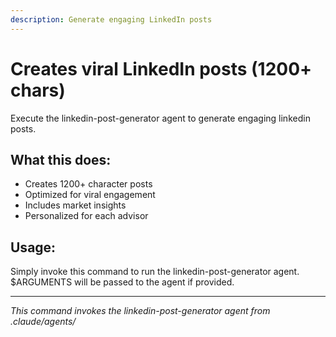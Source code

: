 ```yaml
---
description: Generate engaging LinkedIn posts
---
```


# Creates viral LinkedIn posts (1200+ chars)

Execute the linkedin-post-generator agent to generate engaging linkedin posts.

## What this does:

- Creates 1200+ character posts
- Optimized for viral engagement
- Includes market insights
- Personalized for each advisor

## Usage:
Simply invoke this command to run the linkedin-post-generator agent.
$ARGUMENTS will be passed to the agent if provided.

---
*This command invokes the linkedin-post-generator agent from .claude/agents/*